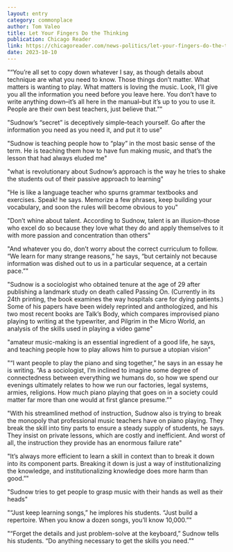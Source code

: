 ```yaml
---
layout: entry
category: commonplace
author: Tom Valeo
title: Let Your Fingers Do the Thinking
publication: Chicago Reader
link: https://chicagoreader.com/news-politics/let-your-fingers-do-the-thinking/
date: 2023-10-10
---
```


"“You’re all set to copy down whatever I say, as though details about technique are what you need to know. Those things don’t matter. What matters is wanting to play. What matters is loving the music. Look, I’ll give you all the information you need before you leave here. You don’t have to write anything down–it’s all here in the manual–but it’s up to you to use it. People are their own best teachers, just believe that.”"

"Sudnow’s “secret” is deceptively simple–teach yourself. Go after the information you need as you need it, and put it to use"

"Sudnow is teaching people how to “play” in the most basic sense of the term. He is teaching them how to have fun making music, and that’s the lesson that had always eluded me"

"what is revolutionary about Sudnow’s approach is the way he tries to shake the students out of their passive approach to learning"

"He is like a language teacher who spurns grammar textbooks and exercises. Speak! he says. Memorize a few phrases, keep building your vocabulary, and soon the rules will become obvious to you"

"Don’t whine about talent. According to Sudnow, talent is an illusion–those who excel do so because they love what they do and apply themselves to it with more passion and concentration than others"

"And whatever you do, don’t worry about the correct curriculum to follow. “We learn for many strange reasons,” he says, “but certainly not because information was dished out to us in a particular sequence, at a certain pace.”"

"Sudnow is a sociologist who obtained tenure at the age of 29 after publishing a landmark study on death called Passing On. (Currently in its 24th printing, the book examines the way hospitals care for dying patients.) Some of his papers have been widely reprinted and anthologized, and his two most recent books are Talk’s Body, which compares improvised piano playing to writing at the typewriter, and Pilgrim in the Micro World, an analysis of the skills used in playing a video game"

"amateur music-making is an essential ingredient of a good life, he says, and teaching people how to play allows him to pursue a utopian vision"

"“I want people to play the piano and sing together,” he says in an essay he is writing. “As a sociologist, I’m inclined to imagine some degree of connectedness between everything we humans do, so how we spend our evenings ultimately relates to how we run our factories, legal systems, armies, religions. How much piano playing that goes on in a society could matter far more than one would at first glance presume.”"

"With his streamlined method of instruction, Sudnow also is trying to break the monopoly that professional music teachers have on piano playing. They break the skill into tiny parts to ensure a steady supply of students, he says. They insist on private lessons, which are costly and inefficient. And worst of all, the instruction they provide has an enormous failure rate"

"It’s always more efficient to learn a skill in context than to break it down into its component parts. Breaking it down is just a way of institutionalizing the knowledge, and institutionalizing knowledge does more harm than good.”"

"Sudnow tries to get people to grasp music with their hands as well as their heads"

"“Just keep learning songs,” he implores his students. “Just build a repertoire. When you know a dozen songs, you’ll know 10,000.”"

"“Forget the details and just problem-solve at the keyboard,” Sudnow tells his students. “Do anything necessary to get the skills you need.”"
